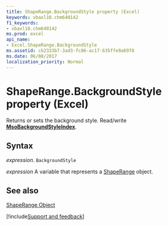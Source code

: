 ```yaml
---
title: ShapeRange.BackgroundStyle property (Excel)
keywords: vbaxl10.chm640142
f1_keywords:
- vbaxl10.chm640142
ms.prod: excel
api_name:
- Excel.ShapeRange.BackgroundStyle
ms.assetid: cb2333b7-3ad3-fc86-ac17-635ffe9a6978
ms.date: 06/08/2017
localization_priority: Normal
---
```



# ShapeRange.BackgroundStyle property (Excel)

Returns or sets the background style. Read/write  **[MsoBackgroundStyleIndex](Office.MsoBackgroundStyleIndex.md)**.


## Syntax

_expression_. `BackgroundStyle`

_expression_ A variable that represents a [ShapeRange](./Excel.ShapeRange.md) object.


## See also


[ShapeRange Object](Excel.ShapeRange.md)

[!include[Support and feedback](~/includes/feedback-boilerplate.md)]